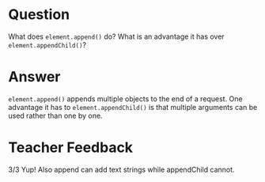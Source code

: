 # Question

What does `element.append()` do? What is an advantage it has over `element.appendChild()`?

# Answer
`element.append()` appends multiple objects to the end of a request. One advantage it has to `element.appendChild()` is that multiple arguments can be used rather than one by one.

# Teacher Feedback
3/3
Yup! Also append can add text strings while appendChild cannot. 